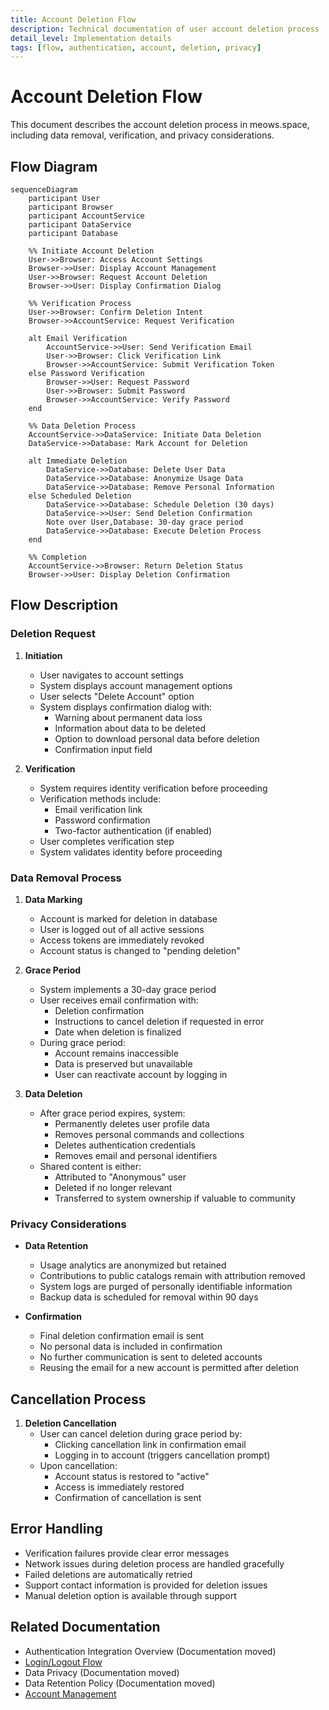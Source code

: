 ```yaml
---
title: Account Deletion Flow
description: Technical documentation of user account deletion process
detail_level: Implementation details
tags: [flow, authentication, account, deletion, privacy]
---
```


# Account Deletion Flow

This document describes the account deletion process in meows.space, including data removal, verification, and privacy considerations.

## Flow Diagram

```mermaid
sequenceDiagram
    participant User
    participant Browser
    participant AccountService
    participant DataService
    participant Database

    %% Initiate Account Deletion
    User->>Browser: Access Account Settings
    Browser->>User: Display Account Management
    User->>Browser: Request Account Deletion
    Browser->>User: Display Confirmation Dialog

    %% Verification Process
    User->>Browser: Confirm Deletion Intent
    Browser->>AccountService: Request Verification

    alt Email Verification
        AccountService->>User: Send Verification Email
        User->>Browser: Click Verification Link
        Browser->>AccountService: Submit Verification Token
    else Password Verification
        Browser->>User: Request Password
        User->>Browser: Submit Password
        Browser->>AccountService: Verify Password
    end

    %% Data Deletion Process
    AccountService->>DataService: Initiate Data Deletion
    DataService->>Database: Mark Account for Deletion

    alt Immediate Deletion
        DataService->>Database: Delete User Data
        DataService->>Database: Anonymize Usage Data
        DataService->>Database: Remove Personal Information
    else Scheduled Deletion
        DataService->>Database: Schedule Deletion (30 days)
        DataService->>User: Send Deletion Confirmation
        Note over User,Database: 30-day grace period
        DataService->>Database: Execute Deletion Process
    end

    %% Completion
    AccountService->>Browser: Return Deletion Status
    Browser->>User: Display Deletion Confirmation
```

## Flow Description

### Deletion Request

1. **Initiation**

   - User navigates to account settings
   - System displays account management options
   - User selects "Delete Account" option
   - System displays confirmation dialog with:
     - Warning about permanent data loss
     - Information about data to be deleted
     - Option to download personal data before deletion
     - Confirmation input field

2. **Verification**
   - System requires identity verification before proceeding
   - Verification methods include:
     - Email verification link
     - Password confirmation
     - Two-factor authentication (if enabled)
   - User completes verification step
   - System validates identity before proceeding

### Data Removal Process

1. **Data Marking**

   - Account is marked for deletion in database
   - User is logged out of all active sessions
   - Access tokens are immediately revoked
   - Account status is changed to "pending deletion"

2. **Grace Period**

   - System implements a 30-day grace period
   - User receives email confirmation with:
     - Deletion confirmation
     - Instructions to cancel deletion if requested in error
     - Date when deletion is finalized
   - During grace period:
     - Account remains inaccessible
     - Data is preserved but unavailable
     - User can reactivate account by logging in

3. **Data Deletion**
   - After grace period expires, system:
     - Permanently deletes user profile data
     - Removes personal commands and collections
     - Deletes authentication credentials
     - Removes email and personal identifiers
   - Shared content is either:
     - Attributed to "Anonymous" user
     - Deleted if no longer relevant
     - Transferred to system ownership if valuable to community

### Privacy Considerations

- **Data Retention**

  - Usage analytics are anonymized but retained
  - Contributions to public catalogs remain with attribution removed
  - System logs are purged of personally identifiable information
  - Backup data is scheduled for removal within 90 days

- **Confirmation**
  - Final deletion confirmation email is sent
  - No personal data is included in confirmation
  - No further communication is sent to deleted accounts
  - Reusing the email for a new account is permitted after deletion

## Cancellation Process

1. **Deletion Cancellation**
   - User can cancel deletion during grace period by:
     - Clicking cancellation link in confirmation email
     - Logging in to account (triggers cancellation prompt)
   - Upon cancellation:
     - Account status is restored to "active"
     - Access is immediately restored
     - Confirmation of cancellation is sent

## Error Handling

- Verification failures provide clear error messages
- Network issues during deletion process are handled gracefully
- Failed deletions are automatically retried
- Support contact information is provided for deletion issues
- Manual deletion option is available through support

## Related Documentation

- Authentication Integration Overview (Documentation moved)
- [Login/Logout Flow](./authentication-login.md)
- Data Privacy (Documentation moved)
- Data Retention Policy (Documentation moved)
- [Account Management](../pages/settings.md#account-management)
